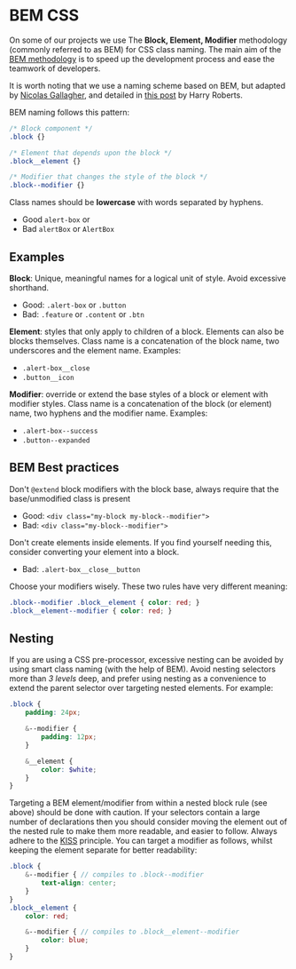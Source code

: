 # BEM CSS

On some of our projects we use The **Block, Element, Modifier** methodology (commonly referred to as BEM) for CSS class naming. The main aim of the [BEM methodology](http://getbem.com/) is to speed up the development process and ease the teamwork of developers.

It is worth noting that we use a naming scheme based on BEM, but adapted by [Nicolas Gallagher](http://nicolasgallagher.com/about-html-semantics-front-end-architecture/), and detailed in [this post](http://csswizardry.com/2013/01/mindbemding-getting-your-head-round-bem-syntax/) by Harry Roberts.

BEM naming follows this pattern:
```css
/* Block component */
.block {}

/* Element that depends upon the block */
.block__element {}

/* Modifier that changes the style of the block */
.block--modifier {}
```

Class names should be **lowercase** with words separated by hyphens.

- Good `alert-box` or
- Bad `alertBox` or `AlertBox`

## Examples

**Block**: Unique, meaningful names for a logical unit of style. Avoid excessive shorthand.
- Good: `.alert-box` or `.button`
- Bad: `.feature` or `.content` or `.btn`

**Element**: styles that only apply to children of a block. Elements can also be blocks themselves. Class name is a concatenation of the block name, two underscores and the element name. Examples:
- `.alert-box__close`
- `.button__icon`

**Modifier**: override or extend the base styles of a block or element with modifier styles. Class name is a concatenation of the block (or element) name, two hyphens and the modifier name. Examples:
- `.alert-box--success`
- `.button--expanded`

## BEM Best practices

Don't `@extend` block modifiers with the block base, always require that the base/unmodified class is present
- Good: `<div class="my-block my-block--modifier">`
- Bad: `<div class="my-block--modifier">`

Don't create elements inside elements. If you find yourself needing this, consider converting your element into a block.
- Bad: `.alert-box__close__button`

Choose your modifiers wisely. These two rules have very different meaning:
```scss
.block--modifier .block__element { color: red; }
.block__element--modifier { color: red; }
```

## Nesting

If you are using a CSS pre-processor, excessive nesting can be avoided by using smart class naming (with the help of BEM). Avoid nesting selectors more than _3 levels_ deep, and prefer using nesting as a convenience to extend the parent selector over targeting nested elements. For example:

```scss
.block {
    padding: 24px;

    &--modifier {
        padding: 12px;
    }

    &__element {
        color: $white;
    }
}
```

Targeting a BEM element/modifier from within a nested block rule (see above) should be done with caution. If your selectors contain a large number of declarations then you should consider moving the element out of the nested rule to make them more readable, and easier to follow. Always adhere to the [KISS](https://github.com/springernature/frontend/blob/master/languages/javascript.md#keep-it-simple) principle. You can target a modifier as follows, whilst keeping the element separate for better readability:

```scss
.block {
    &--modifier { // compiles to .block--modifier
        text-align: center;
    }
}
.block__element {
    color: red;

    &--modifier { // compiles to .block__element--modifier
        color: blue;
    }
}
```